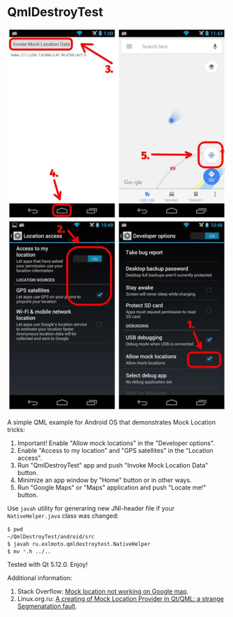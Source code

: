 QmlDestroyTest
==============

![Android Screenshot](screenshot.jpg)

A simple QML example for Android OS that demonstrates Mock Location tricks:

1. Important! Enable "Allow mock locations" in the "Developer options".
2. Enable "Access to my location" and "GPS satellites" in the "Location access".
3. Run "QmlDestroyTest" app and push "Invoke Mock Location Data" button.
4. Minimize an app window by "Home" button or in other ways.
5. Run "Google Maps" or "Maps" application and push "Locate me!" button.

Use `javah` utility for generaring new JNI-header file if your `NativeHelper.java` class was changed:

```bash
$ pwd
~/QmlDestroyTest/android/src
$ javah ru.exlmoto.qmldestroytest.NativeHelper
$ mv *.h ../..
```

Tested with Qt 5.12.0. Enjoy!

Additional information:
1. Stack Overflow: [Mock location not working on Google map](https://stackoverflow.com/questions/29368519/mock-location-not-working-on-google-map).
2. Linux.org.ru: [A creating of Mock Location Provider in Qt/QML: a strange Segmenatation fault](https://www.linux.org.ru/forum/development/14728416).
